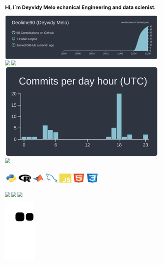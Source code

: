 ### Hi, I´m Deyvidy Melo echanical Engineering and data scienist.

  [![](https://raw.githubusercontent.com/Deolime90/Deolime90/main/profile-summary-card-output/nord_dark/0-profile-details.svg)
  ](https://github.com/vn7n24fzkq/github-profile-summary-cards)
<img  height="198em" src="https://github-readme-stats.vercel.app/api?username=Deolime90&show_icons=true&theme=dark&include_all_commits=true&count_private=true"/>
<img lt="Deyvidy-shelby" src="https://media.giphy.com/media/pJ1ZE8aGTg3jG/giphy.gif">
 [![](https://raw.githubusercontent.com/Deolime90/Deolime90/main/profile-summary-card-output/nord_dark/4-productive-time.svg)
 ](https://github.com/vn7n24fzkq/github-profile-summary-cards)
<img height="200em" src="https://github-readme-stats.vercel.app/api/top-langs/?username=Deolime90&langs_count=16&theme=dark&hide_border=False"/>

  
  <div style="display: inline_block"><br>
  <img align="center" alt="deolime-Python" height="30" width="40" src="https://raw.githubusercontent.com/devicons/devicon/master/icons/python/python-original.svg">
  <img align="center" alt="deolime-r" height="30" width="40" src="https://github.com/devicons/devicon/blob/master/icons/r/r-plain.svg">
  <img align="center" alt="deolime-matlab" height="30" width="40" src="https://github.com/devicons/devicon/blob/master/icons/matlab/matlab-original.svg">
  <img align="center" alt="deolime-sql" height="30" width="40" src="https://github.com/devicons/devicon/blob/master/icons/mysql/mysql-original.svg">
  <img align="center" alt="deolime-Js" height="30" width="40" src="https://raw.githubusercontent.com/devicons/devicon/master/icons/javascript/javascript-plain.svg">
  <img align="center" alt="deolime-HTML" height="30" width="40" src="https://raw.githubusercontent.com/devicons/devicon/master/icons/html5/html5-original.svg">
  <img align="center" alt="deolime-CSS" height="30" width="40" src="https://raw.githubusercontent.com/devicons/devicon/master/icons/css3/css3-original.svg">
  </div>
  
##
 
<div> 
  <a href="https://instagram.com/Deolime90" target="_blank">
   <img src="https://img.shields.io/badge/-Instagram-%23E4405F?style=for-the-badge&logo=instagram&logoColor=white" target="_blank"></a>
  <a href = "mailto: deyvidyoliveiramelo@gmail.com">
   <img src="https://img.shields.io/badge/-Gmail-%23333?style=for-the-badge&logo=gmail&logoColor=white" target="_blank"></a>
  <a href="https://www.linkedin.com/in/deyvidy" target="_blank">
   <img src="https://img.shields.io/badge/-LinkedIn-%230077B5?style=for-the-badge&logo=linkedin&logoColor=white" target="_blank"></a> 
 
  ![Snake animation](https://github.com/Deolime90/Deolime90/blob/output/github-contribution-grid-snake.svg)
 
</div>
